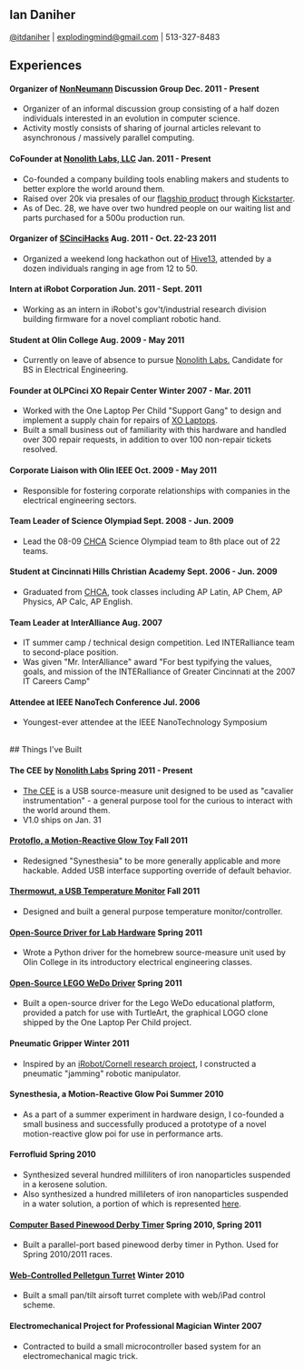 <link href="markdown.css" rel="stylesheet">
<title> Ian's CV </title>

## Ian Daniher 

[@itdaniher](http://twitter.com/itdaniher) | explodingmind@gmail.com | 513-327-8483
<br>

## Experiences <a id="Experiences"/>

#### Organizer of [NonNeumann](nonneumann.tumblr.com) Discussion Group <time> Dec. 2011 - Present </time>

* Organizer of an informal discussion group consisting of a half dozen individuals interested in an evolution in computer science. 
* Activity mostly consists of sharing of journal articles relevant to asynchronous / massively parallel computing.

#### CoFounder at [Nonolith Labs, LLC][Nonolith] <time> Jan. 2011 - Present </time>

* Co-founded a company building tools enabling  makers and students to better explore the world around them. 
* Raised over 20k via presales of our [flagship product][CEE] through [Kickstarter](http://kickstarter.com).
* As of Dec. 28, we have over two hundred people on our waiting list and parts purchased for a 500u production run.

#### Organizer of [SCinciHacks](http://cincinnati.sciencehackday.com/) <time> Aug. 2011 - Oct. 22-23 2011 </time>

* Organized a weekend long hackathon out of [Hive13](http://www.hive13.org/), attended by a dozen individuals ranging in age from 12 to 50.

#### Intern at iRobot Corporation <time> Jun. 2011 - Sept. 2011 </time>

* Working as an intern in iRobot's gov't/industrial research division building firmware for a novel compliant robotic hand.

#### Student at Olin College <time> Aug. 2009 - May 2011 </time>

* Currently on leave of absence to pursue [Nonolith Labs.][Nonolith] Candidate for BS in Electrical Engineering.

#### Founder at OLPCinci XO Repair Center <time> Winter 2007 - Mar. 2011 </time>

* Worked with the One Laptop Per Child "Support Gang" to design and implement a supply chain for repairs of [XO Laptops](http://one.laptop.org/about/hardware).
* Built a small business out of familiarity with this hardware and handled over 300 repair requests, in addition to over 100 non-repair tickets resolved.

#### Corporate Liaison with Olin IEEE <time> Oct. 2009 - May 2011 </time>

* Responsible for fostering corporate relationships with companies in the electrical engineering sectors.

#### Team Leader of Science Olympiad <time> Sept. 2008 - Jun. 2009 </time>

* Lead the 08-09 [CHCA][CHCA] Science Olympiad team to 8th place out of 22 teams.

#### Student at Cincinnati Hills Christian Academy <time> Sept. 2006 - Jun. 2009 </time>

* Graduated from [CHCA][CHCA], took classes including AP Latin, AP Chem, AP Physics, AP Calc, AP English.

#### Team Leader at InterAlliance <time> Aug. 2007 </time>

* IT summer camp / technical design competition. Led INTERalliance team to second-place position.
* Was given "Mr. InterAlliance" award "For best typifying the values, goals, and mission of the INTERalliance of Greater Cincinnati at the 2007 IT Careers Camp" 

#### Attendee at IEEE NanoTech Conference <time> Jul. 2006 </time>

* Youngest-ever attendee at the IEEE NanoTechnology Symposium

<br>
## Things I've Built <a id="Projects"/>

#### The CEE by [Nonolith Labs][Nonolith] <time> Spring 2011 - Present </time>

* [The CEE][CEE] is a USB source-measure unit designed to be used as "cavalier instrumentation" - a general purpose tool for the curious to interact with the world around them.
* V1.0 ships on Jan. 31

#### [Protoflo, a Motion-Reactive Glow Toy](http://github.com/itdaniher/protoflo) <time> Fall 2011 </time>

* Redesigned "Synesthesia" to be more generally applicable and more hackable. Added USB interface supporting override of default behavior.

#### [Thermowut, a USB Temperature Monitor](http://github.com/nonolith/thermowut) <time> Fall 2011 </time>

* Designed and built a general purpose temperature monitor/controller.

#### [Open-Source Driver for Lab Hardware](http://github.com/itdaniher/Olin-SMUs) <time> Spring 2011 </time>

* Wrote a Python driver for the homebrew source-measure unit used by Olin College in its introductory electrical engineering classes.

#### [Open-Source LEGO WeDo Driver](http://github.com/itdaniher/WeDoMore) <time>  Spring 2011 </time>

* Built a open-source driver for the Lego WeDo educational platform, provided a patch for use with TurtleArt, the graphical LOGO clone shipped by the One Laptop Per Child project.

#### Pneumatic Gripper <time> Winter 2011 </time>

* Inspired by an [iRobot/Cornell research project](http://www.pnas.org/content/107/44/18809.short), I constructed a pneumatic "jamming" robotic manipulator.

#### Synesthesia, a Motion-Reactive Glow Poi <time> Summer 2010 </time>

* As a part of a summer experiment in hardware design, I co-founded a small business and successfully produced a prototype of a novel motion-reactive glow poi for use in performance arts.

#### Ferrofluid <time> Spring 2010 </time>

* Synthesized several hundred milliliters of iron nanoparticles suspended in a kerosene solution.
* Also synthesized a hundred millileters of iron nanoparticles suspended in a water solution, a portion of which is represented [here](http://itdnhr.imgur.com/ferrofluid).

#### [Computer Based Pinewood Derby Timer](http://github.com/itdaniher/parallelPortTrackTimer) <time> Spring 2010, Spring 2011 </time>

* Built a parallel-port based pinewood derby timer in Python. Used for Spring 2010/2011 races.

#### [Web-Controlled Pelletgun Turret](http://github.com/itdaniher/turret) <time> Winter 2010 </time>

* Built a small pan/tilt airsoft turret complete with web/iPad control scheme.

#### Electromechanical Project for Professional Magician <time>  Winter 2007 </time>

* Contracted to build a small microcontroller based system for an electromechanical magic trick. 

[Nonolith]: http://nonolithlabs.com/  "Nonolith Labs"
[CHCA]: http://www.chca-oh.org/ "Cincinnati Hills Christian Academy"
[CEE]: http://nonolithlabs.com/cee "The CEE"
